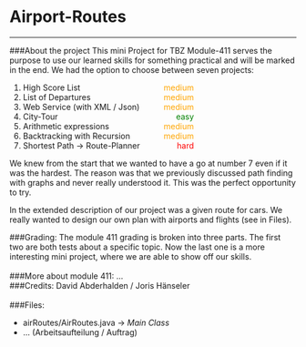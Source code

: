 # Airport-Routes
___
###About the project
This mini Project for TBZ Module-411 serves the purpose to use our learned skills for something practical and will
be marked in the end. We had the option to choose between seven projects:
1. <div style="display: flex; justify-content: space-between; width: 300px">High Score List <span style="color: orange">medium</span></div>
2. <div style="display: flex; justify-content: space-between; width: 300px">List of Departures  <span style="color: orange;">medium</span></div>
3. <div style="display: flex; justify-content: space-between; width: 300px">Web Service (with XML / Json)  <span style="color: orange;">medium</span></div>
4. <div style="display: flex; justify-content: space-between; width: 300px">City-Tour  <span style="color: green;">easy</span></div>
5. <div style="display: flex; justify-content: space-between; width: 300px">Arithmetic expressions  <span style="color: orange;">medium</span></div>
6. <div style="display: flex; justify-content: space-between; width: 300px">Backtracking with Recursion  <span style="color: orange;">medium</span></div>
7. <div style="display: flex; justify-content: space-between; width: 300px">Shortest Path -> Route-Planner  <span style="color: red;">hard</span></div>

We knew from the start that we wanted to have a go at number 7 even if it was the hardest.
The reason was that we previously discussed path finding with graphs and never really understood it.
This was the perfect opportunity to try. 

In the extended description of our project was a given route for cars. We really wanted to design 
our own plan with airports and flights (see in Files). 

###Grading:
The module 411 grading is broken into three parts. The first two are both tests about a specific
topic. Now the last one is a more interesting mini project, where we are able to show off our skills.  
<br>
###More about module 411:
... 
<br>
###Credits: 
David Abderhalden / Joris Hänseler  
<br>
###Files:
* airRoutes/AirRoutes.java -> _Main Class_
* ... (Arbeitsaufteilung / Auftrag)
